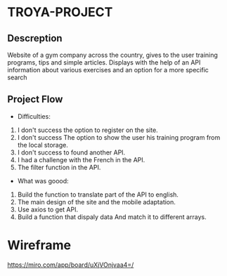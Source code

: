 # TROYA-PROJECT
## Descreption
Website of a gym company across the country, gives to the user training programs, tips and simple articles. Displays with the help of an API information about various exercises and an option for a more specific search
## Project Flow
* Difficulties:
1. I don't success the option to register on the site.
2. I don't success The option to show the user his training program from the local storage.
3. I don't success to found another API.
4. I had a challenge with the French in the API.
5. The filter function in the API.
* What was goood:
1. Build the function to translate part of the API to english.
2. The main design of the site and the mobile adaptation.
3. Use axios to get API.
4. Build a function that dispaly data And match it to different arrays.

# Wireframe
 https://miro.com/app/board/uXjVOnjvaa4=/

